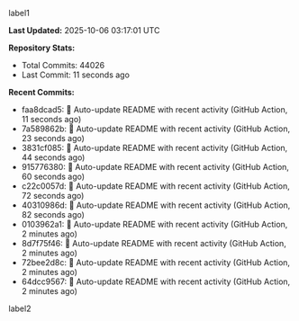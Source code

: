 
label1 
<!-- ACTIVITY_START -->
**Last Updated:** 2025-10-06 03:17:01 UTC

**Repository Stats:**
- Total Commits: 44026
- Last Commit: 11 seconds ago

**Recent Commits:**
- faa8dcad5: 🤖 Auto-update README with recent activity (GitHub Action, 11 seconds ago)
- 7a589862b: 🤖 Auto-update README with recent activity (GitHub Action, 23 seconds ago)
- 3831cf085: 🤖 Auto-update README with recent activity (GitHub Action, 44 seconds ago)
- 915776380: 🤖 Auto-update README with recent activity (GitHub Action, 60 seconds ago)
- c22c0057d: 🤖 Auto-update README with recent activity (GitHub Action, 72 seconds ago)
- 40310986d: 🤖 Auto-update README with recent activity (GitHub Action, 82 seconds ago)
- 0103962a1: 🤖 Auto-update README with recent activity (GitHub Action, 2 minutes ago)
- 8d7f75f46: 🤖 Auto-update README with recent activity (GitHub Action, 2 minutes ago)
- 72bee2d8c: 🤖 Auto-update README with recent activity (GitHub Action, 2 minutes ago)
- 64dcc9567: 🤖 Auto-update README with recent activity (GitHub Action, 2 minutes ago)
<!-- ACTIVITY_END -->

label2
